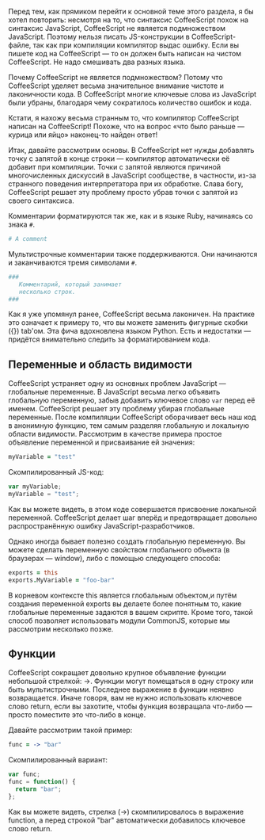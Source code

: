 Перед тем, как прямиком перейти к основной теме этого раздела, я бы хотел повторить: несмотря на то, что синтаксис CoffeeScript похож на синтаксис JavaScript, CoffeeScript не является подмножеством JavaScript. Поэтому нельзя писать JS-конструкции в CoffeeScript-файле, так как при компиляции компилятор выдас ошибку. Если вы пишете код на CoffeeScript — то он должен быть написан на чистом CoffeeScript. Не надо смешивать два разных языка.

Почему CoffeeScript не является подмножеством? Потому что CoffeeScript уделяет весьма значительное внимание чистоте и лаконичности кода. В CoffeeScript многие ключевые слова из JavaScript были убраны, благодаря чему сократилось количество ошибок и кода.

Кстати, я нахожу весьма странным то, что компилятор CoffeeScript написан на CoffeeScript! Похоже, что на вопрос «что было раньше — курица или яйцо»  наконец-то найден ответ!

Итак, давайте рассмотрим основы. В CoffeeScript нет нужды добавлять точку с запятой в конце строки — компилятор автоматически её добавит при компиляции. Точки с запятой являются причиной многочисленных дискуссий в JavaScript сообществе, в частности, из-за странного поведения интерпретатора при их обработке. Слава богу, CoffeeScript решает эту проблему просто убрав точки с запятой из своего синтаксиса.

Комментарии форматируются так же, как и в языке Ruby, начинаясь со знака `#`.

```coffeescript
# A comment
```

Мультистрочные комментарии также поддерживаются. Они начинаются и заканчиваются тремя символами `#`.

```coffeescript
###
   Комментарий, который занимает
   несколько строк.
###
```

Как я уже упомянул ранее, CoffeeScript весьма лаконичен. На практике это означает к примеру то, что вы можете заменить фигурные скобки ({}) tab'ом. Эта фича вдохновлена языком Python. Есть и недостатки — придётся внимательно следить за форматированием кода.

## Переменные и область видимости
CoffeeScript устраняет одну из основных проблем JavaScript — глобальные переменные. В JavaScript весьма легко объявить глобальную переменную, забыв добавить ключевое слово `var` перед её именем. CoffeeScript решает эту проблему убирая глобальные переменные. После компиляции CoffeeScript оборачивает весь наш код в анонимную функцию, тем самым разделяя глобальную и локальную области видимости. Рассмотрим в качестве примера простое объявление переменной и присваивание ей значения:

```coffeescript
myVariable = "test"
```

Скомпилированный JS-код:

```javascript
var myVariable;
myVariable = "test";
```

Как вы можете видеть, в этом коде совершается присвоение локальной переменной. CoffeeScript делает шаг вперёд и предотвращает довольно распространённую ошибку JavaScript-разработчиков.

Однако иногда бывает полезно создать глобальную переменную. Вы можете сделать переменную свойством глобального объекта (в браузерах — window), либо с помощью следующего способа:

```coffeescript
exports = this
exports.MyVariable = "foo-bar"
```

В корневом контексте this является глобальным объектом,и путём создания переменной exports вы делаете более понятным то, какие глобальные переменные задаются в вашем скрипте. Кроме того, такой способ позволяет использовать модули CommonJS, которые мы рассмотрим несколько позже.

## Функции
CoffeeScript сокращает довольно крупное объявление функции небольшой стрелкой: ->. Функции могут помещаться в одну строку или быть мультистрочными. Последнее выражение в функции неявно возвращается. Иначе говоря, вам не нужно использовать ключевое слово return, если вы захотите, чтобы функция возвращала что-либо — просто поместите это что-либо в конце.

Давайте рассмотрим такой пример:

```coffeescript
func = -> "bar"
```

Скомпилированный вариант:

```javascript
var func;
func = function() {
  return "bar";
};
```

Как вы можете видеть, стрелка (->) скомпилировалось в выражение function, а перед строкой "bar" автоматически добавилось ключевое слово return.